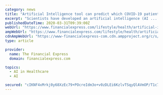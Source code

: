 ```yaml
---
category: news
title: "Artificial Intelligence tool can predict which COVID-19 patients will develop respiratory disease, say scientists"
excerpt: "Scientists have developed an artificial intelligence (AI ... 99 institutes willing to take part in clinical trial of plasma therapy, says ICMR “Our goal was to design and deploy a decision ..."
publishedDateTime: 2020-03-31T09:39:00Z
webUrl: "https://www.financialexpress.com/lifestyle/health/artificial-intelligence-tool-can-predict-which-covid-19-patients-will-develop-respiratory-disease-say-scientists/1914731/"
ampWebUrl: "https://www.financialexpress.com/lifestyle/health/artificial-intelligence-tool-can-predict-which-covid-19-patients-will-develop-respiratory-disease-say-scientists/1914731/lite/"
cdnAmpWebUrl: "https://www-financialexpress-com.cdn.ampproject.org/c/s/www.financialexpress.com/lifestyle/health/artificial-intelligence-tool-can-predict-which-covid-19-patients-will-develop-respiratory-disease-say-scientists/1914731/lite/"
type: article

provider:
  name: The Financial Express
  domain: financialexpress.com

topics:
  - AI in Healthcare
  - AI

secured: "cIKNF4xMrkj0y68XzEc79+POcreIdm3o+v0zDLEi6KzlvTSqyQlAVmOP/T1c7cwWcfS5xGTjOiKeZ243QJdR+gomLJe3UyNKooB0/kzKtM5KJpzqkWIkJiMnyZwl9FyCHsx3SnXuJL8qgLvJ2OJTRK9E7cUSQ9iGIQDrfb6GdKG+uqGBwjEiLUvg69Poa3K11GYq/F4RGb/4dz12N3rJhAg1lM54Upj6MHeAlvk/75QFBpw1B0LIxCWUYipg2EmjnCVxRkYmGQ4PRKon1yAeRkNe7HeukCbRROqB2NnY3WVySvJ5NUuscYtdJD8hNxlm;9zbAakuzADtea4aM79EZDg=="
---
```


